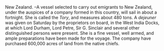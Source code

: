 New Zealand. –A vessel selected to carry out emigrants to New Zealand, under the auspices of a company formed in this country, will sail in about a fortnight. She is called the *Tory*, and measures about 480 tons. A *dejeuner*  was given on Saturday by the proprietors on board, in the West India Docks, at which Lord Durham, Lord Petre, Sir G. Sinclair and several other distinguished persons were present. She is a fine vessel, well armed, and ample preparations have been made for the voyage. The company have purchased 600,000 acres of land from the native chiefs.